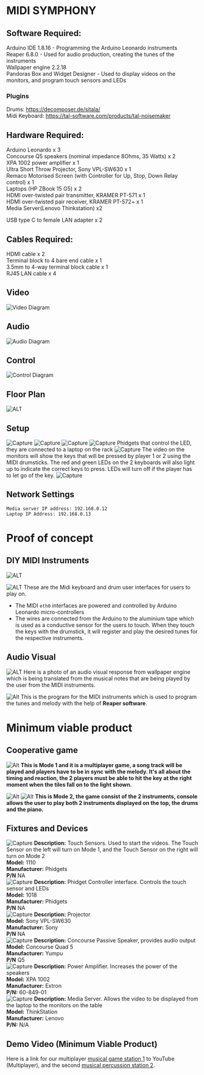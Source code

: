 # MIDI SYMPHONY

## Software Required:<br>

Arduino IDE 1.8.16 - Programming the Arduino Leonardo instruments<br>
Reaper 6.8.0 - Used for audio production, creating the tunes of the instruments<br>
Wallpaper engine 2.2.18 <br>
Pandoras Box and Widget Designer - Used to display videos on the monitors, and program touch sensors and LEDs<br>
### **Plugins**
Drums: https://decomposer.de/sitala/ <br>
Midi Keyboard: https://tal-software.com/products/tal-noisemaker<br>


## Hardware Required:<br>
Arduino Leonardo x 3<br>
Concourse Q5 speakers (nominal impedance 8Ohms, 35 Watts) x 2<br>
XPA 1002 power amplifier x 1<br>
Ultra Short Throw Projector, Sony VPL-SW630 x 1<br>
Remaco Motorised Screen (with Controller for Up, Stop, Down Relay control) x 1<br>
Laptops (HP ZBook 15 G5) x 2<br>
HDMI over-twisted pair transmitter, KRAMER PT-571 x 1<br>
HDMI over-twisted pair receiver, KRAMER PT-572+ x 1<br>
Media Server(Lenovo Thinkstation) x2<br>

USB type C to female LAN adapter x 2<br>

## Cables Required:<br>
HDMI cable x 2<br>
Terminal block to 4 bare end cable x 1<br>
3.5mm to 4-way terminal block cable x 1<br>
RJ45 LAN cable x 4<br>

## Video 
![Video Diagram](images/Video.jpg)
## Audio
![Audio Diagram](images/Audio.jpg)
## Control
![Control Diagram](images/controlphoto.jpeg)

## Floor Plan
![ALT](images/FloorPlan.jpg)

## Setup 
![Capture](images/setup.jpg)
![Capture](images/Media_Servers.jpg)
![Capture](images/NetworkSwitch.jpg)
![Capture](images/phidget_setup2.jpg)
Phidgets that control the LED, they are connected to a laptop on the rack
![Capture](images/keyboardled.jpg)
The video on the monitors will show the keys that will be pressed by player 1 or 2 using the MIDI drumsticks. The red and green LEDs on the 2 keyboards will also light up to indicate the correct keys to press. LEDs will turn off if the player has to let go of the key.
![Capture](images/rack2.jpg)
## Network Settings
```
Media server IP address: 192.168.0.12 
Laptop IP Address: 192.168.0.13
```
# Proof of concept 
## DIY MIDI Instruments
![ALT](images/MIDI_Keyboard.jpg)


![ALT](images/Drum.jpg)
These are the Midi keyboard and drum user interfaces for users to play on.
* The MIDI `eth0` interfaces are powered and controlled by Arduino Leonardo micro-controllers
* The wires are connected from the Arduino to the aluminium tape which is used as a conductive sensor for the users to touch. When they touch the keys with the drumstick, it will register and play the desired tunes for the respective instruments.
## Audio Visual
![ALT](images/AudioVisual.jpg)
Here is a photo of an audio visual response from wallpaper engine which is being translated from the musical notes that are being played by the user from the MIDI instruments.

![Alt](images/MIDIcode.jpg)
This is the program for the MIDI instruments which is used to program the tunes and melody with the help of **Reaper software**.

# Minimum viable product
## Cooperative game
![Alt](images/Multiplayer.jpg)
__This is Mode 1 and it is a multiplayer game, a song track will be played and players have to be in sync with the melody. It's all about the timing and reaction, the  2 players must be able to hit the key at the right moment when the tiles fall on to the light shown.__

![Alt](images/MVP_Station2.png)
![Alt](images/Percussion.jpg)
__This is Mode 2, the game consist of the 2 instruments, console allows the user to play both 2 instruments displayed on the top, the drums and the piano.__

## Fixtures and Devices

![Capture](images/TouchSensor.jpg)
**Description:** Touch Sensors. Used to start the videos. The Touch Sensor on the left will turn on Mode 1, and the Touch Sensor on the right will turn on Mode 2 <br>
**Model:** 1110 <br>
**Manufacturer:** Phidgets <br>
**P/N** NA <br>
![Capture](images/Phidget_Interface.jpg)
**Description:** Phidget Controller interface. Controls the touch sensor and LEDs <br>
**Model:** 1018 <br>
**Manufacturer:** Phidgets <br>
**P/N** NA <br>
![Capture](images/Projector.jpg)
**Description:** Projector <br>
**Model:** Sony VPL-SW630 <br>
**Manufacturer:** Sony <br>
**P/N** NA <br>
![Capture](images/Speaker1.jpg)
**Description:** Concourse Passive Speaker, provides audio output <br>
**Model:** Concourse Quad 5  <br>
**Manufacturer:** Yumpu <br>
**P/N** Q5 <br>
![Capture](images/XPA1002Amp.jpg)
**Description:** Power Amplifier. Increases the power of the speakers<br>
**Model:** XPA 1002 <br>
**Manufacturer:** Extron <br>
**P/N:** 60-849-01 <br>
![Capture](images/server.jpg)
**Description:** Media Server. Allows the video to be displayed from the laptop to the monitors on the table<br>
**Model:** ThinkStation <br>
**Manufacturer:** Lenovo <br>
**P/N:** N/A <br>

## Demo Video (**M**inimum **V**iable **P**roduct)

Here is a link for our multiplayer [musical game station 1][station1_url] to YouTube (Multiplayer), and the second [musical percussion station 2][station2_url].


[station1_url]: https://www.youtube.com/watch?v=DKCg_on9eKA&t=11s
[station2_url]: https://youtu.be/bg39pkCY94s













